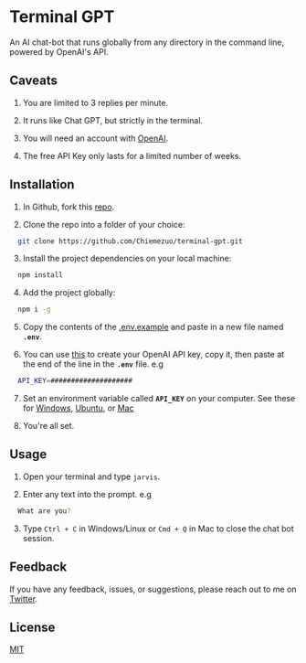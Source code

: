 
# Terminal GPT

An AI chat-bot that runs globally from any directory in the command line, powered by OpenAI's API.

## Caveats

1. You are limited to 3 replies per minute.

2. It runs like Chat GPT, but strictly in the terminal.

3. You will need an account with [OpenAI](https://platform.openai.com/).

4. The free API Key only lasts for a limited number of weeks.

## Installation

1. In Github, fork this [repo](https://github.com/Chiemezuo/terminal-gpt).

2. Clone the repo into a folder of your choice:

```bash
  git clone https://github.com/Chiemezuo/terminal-gpt.git
```
3. Install the project dependencies on your local machine:

```bash
  npm install
```
4. Add the project globally:

```bash
  npm i -g
```
5. Copy the contents of the [.env.example](.env.example) and paste in a new file named **`.env`**.

6. You can use [this](https://platform.openai.com/account/api-keys) to create your OpenAI API key, copy it, then paste at the end of the line in the **`.env`** file. e.g
```bash
  API_KEY=####################
```
7. Set an environment variable called **`API_KEY`** on your computer. See these for [Windows](https://geekflare.com/system-environment-variables-in-windows/), [Ubuntu](https://mkyong.com/linux/how-to-set-environment-variable-in-ubuntu/), or [Mac](https://saturncloud.io/blog/setting-environment-variables-on-os-x/)

8. You're all set.

## Usage

1. Open your terminal and type `jarvis`.

2. Enter any text into the prompt. e.g
```bash
  What are you?
```

3. Type `Ctrl + C` in Windows/Linux or `Cmd + Q` in Mac to close the chat bot session.

## Feedback

If you have any feedback, issues, or suggestions, please reach out to me on [Twitter](https://twitter.com/CNA_tion).

## License

[MIT](https://choosealicense.com/licenses/mit/)

